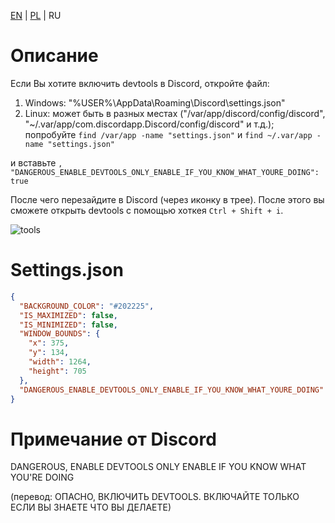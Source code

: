 [EN](README.md) | [PL](README.pl.md) | RU

# Описание
Если Вы хотите включить devtools в Discord, откройте файл:
  1. Windows: "%USER%\\AppData\\Roaming\\Discord\\settings.json"
  2. Linux: может быть в разных местах ("/var/app/discord/config/discord", "~/.var/app/com.discordapp.Discord/config/discord" и т.д.); попробуйте `find /var/app -name "settings.json"` и `find ~/.var/app -name "settings.json"`

и вставьте `, "DANGEROUS_ENABLE_DEVTOOLS_ONLY_ENABLE_IF_YOU_KNOW_WHAT_YOURE_DOING": true`

После чего перезайдите в Discord (через иконку в трее). После этого вы сможете открыть devtools с помощью хоткея `Ctrl + Shift + i`.

![tools](https://user-images.githubusercontent.com/94227436/15627004-baf4e4ac-3b95-4cde-bc83-2ce5a1ac575f.PNG)

# Settings.json
```json
{
  "BACKGROUND_COLOR": "#202225",
  "IS_MAXIMIZED": false,
  "IS_MINIMIZED": false,
  "WINDOW_BOUNDS": {
    "x": 375,
    "y": 134,
    "width": 1264,
    "height": 705
  },
  "DANGEROUS_ENABLE_DEVTOOLS_ONLY_ENABLE_IF_YOU_KNOW_WHAT_YOURE_DOING": true
}
```

# Примечание от Discord
DANGEROUS, ENABLE DEVTOOLS ONLY ENABLE IF YOU KNOW WHAT YOU'RE DOING

(перевод: ОПАСНО, ВКЛЮЧИТЬ DEVTOOLS. ВКЛЮЧАЙТЕ ТОЛЬКО ЕСЛИ ВЫ ЗНАЕТЕ ЧТО ВЫ ДЕЛАЕТЕ)

